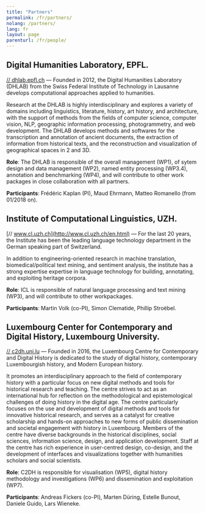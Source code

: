 ```yaml
---
title: "Partners"
permalink: /fr/partners/
nolang: /partners/
lang: fr
layout: page
parenturl: /fr/people/
---
```



## Digital Humanities Laboratory, EPFL.

[// dhlab.epfl.ch](https://dhlab.epfl.ch/) &mdash; Founded in 2012, the Digital Humanities Laboratory (DHLAB) from the Swiss Federal Institute of Technology in Lausanne develops computational approaches applied to humanities.

Research at the DHLAB is highly interdisciplinary and explores a variety of domains including linguistics, literature, history, art history, and architecture, with the support of methods from the fields of computer science, computer vision, NLP, geographic information processing, photogrammetry, and web development. The DHLAB develops methods and softwares for the transcription and annotation of ancient documents, the extraction of information from historical texts, and the reconstruction and visualization of geographical spaces in 2 and 3D.

**Role**: The DHLAB is responsible of the overall management (WP1), of sytem design and data management (WP2), named entity processing (WP3.4), annotation and benchmarking (WP4), and will contribute to other work packages in close collaboration with all partners.

**Participants**: Frédéric Kaplan (PI), Maud Ehrmann, Matteo Romanello (from 01/2018 on).

## Institute of Computational Linguistics, UZH.

[// www.cl.uzh.ch](http://www.cl.uzh.ch/en.html) &mdash; For the last 20 years, the Institute has been the leading language technology department in the German speaking part of Switzerland.

In addition to engineering-oriented research in machine translation, biomedical/political text mining, and sentiment analysis, the institute has a strong expertise expertise in language technology for building, annotating, and exploiting heritage corpora.

**Role**: ICL is responsible of natural language processing and text mining (WP3), and will contribute to other workpackages.

**Participants**: Martin Volk (co-PI), Simon Clematide, Phillip Stroëbel.

## Luxembourg Center for Contemporary and Digital History, Luxembourg University.
[// c2dh.uni.lu](https://www.c2dh.uni.lu/) &mdash; Founded in 2016, the Luxembourg Centre for Contemporary and Digital History is dedicated to the study of digital history, contemporary Luxembourgish history, and Modern European history.

It promotes an interdisciplinary approach to the field of contemporary history with a particular focus on new digital methods and tools for historical research and teaching. The centre strives to act as an international hub for reflection on the methodological and epistemological challenges of doing history in the digital age. The centre particularly focuses on the use and development of digital methods and tools for innovative historical research, and serves as a catalyst for creative scholarship and hands-on approaches to new forms of public dissemination and societal engagement with history in Luxembourg. Members of the centre have diverse backgrounds in the historical disciplines, social sciences, information science, design, and application development. Staff at the centre has rich experience in user-centred design, co-design, and the development of interfaces and visualizations together with humanities scholars and social scientists.

**Role**: C2DH is responsible for visualisation (WP5), digital history methodology and investigations (WP6) and dissemination and exploitation (WP7).

**Participants**: Andreas Fickers (co-PI), Marten Düring, Estelle Bunout, Daniele Guido, Lars Wieneke.
